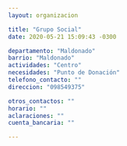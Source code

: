 ```yaml
---
layout: organizacion

title: "Grupo Social"
date: 2020-05-21 15:09:43 -0300

departamento: "Maldonado"
barrio: "Maldonado"
actividades: "Centro"
necesidades: "Punto de Donación"
telefono_contacto: ""
direccion: "098549375"

otros_contactos: ""
horario: ""
aclaraciones: ""
cuenta_bancaria: ""

---
```

